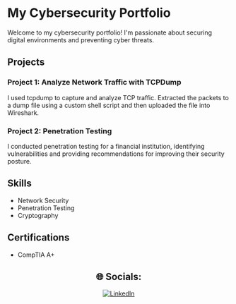 # My Cybersecurity Portfolio

Welcome to my cybersecurity portfolio! I'm passionate about securing digital environments and preventing cyber threats.

## Projects

### Project 1: Analyze Network Traffic with TCPDump

I used tcpdump to capture and analyze TCP traffic. Extracted the packets to a dump file using a custom shell script and then uploaded the file into Wireshark. 

### Project 2: Penetration Testing


I conducted penetration testing for a financial institution, identifying vulnerabilities and providing recommendations for improving their security posture.

## Skills

- Network Security
- Penetration Testing
- Cryptography

## Certifications

- CompTIA A+

<div align="center">
  <h2>🌐 Socials:</h2>
  <a href="https://linkedin.com/in/www.linkedin.com/in/jamianworrell">
    <img src="https://img.shields.io/badge/LinkedIn-%230077B5.svg?logo=linkedin&logoColor=white" alt="LinkedIn">
  </a>
</div>
